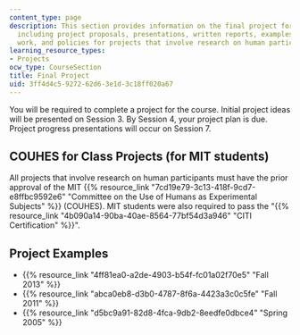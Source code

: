 ```yaml
---
content_type: page
description: This section provides information on the final project for the course,
  including project proposals, presentations, written reports, examples of student
  work, and policies for projects that involve research on human participants.
learning_resource_types:
- Projects
ocw_type: CourseSection
title: Final Project
uid: 3ff4d4c5-9272-62d6-3e1d-3c18ff020a67
---
```


You will be required to complete a project for the course. Initial project ideas will be presented on Session 3. By Session 4, your project plan is due. Project progress presentations will occur on Session 7.

COUHES for Class Projects (for MIT students)
--------------------------------------------

All projects that involve research on human participants must have the prior approval of the MIT {{% resource_link "7cd19e79-3c13-418f-9cd7-e8ffbc9592e6" "Committee on the Use of Humans as Experimental Subjects" %}} (COUHES). MIT students were also required to pass the "{{% resource_link "4b090a14-90ba-40ae-8564-77bf54d3a946" "CITI Certification" %}}".

Project Examples
----------------

*   {{% resource_link "4ff81ea0-a2de-4903-b54f-fc01a02f70e5" "Fall 2013" %}}
*   {{% resource_link "abca0eb8-d3b0-4787-8f6a-4423a3c0c5fe" "Fall 2011" %}}
*   {{% resource_link "d5bc9a91-82d8-4fca-9db2-8eedfe0dbce4" "Spring 2005" %}}